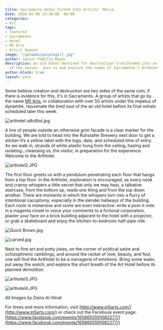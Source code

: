 ```yaml
---
title: Sacramento Hotel Turned Into Artists' Mecca
date: 2016-02-08 23:38:00 -08:00
categories:
- Art
tags:
- featured
- Sacramento
- Hotel
- M5 Arts
- Artist Spaces
image: "/uploads/purplegirl.jpg"
author: Javier Padilla Reyes
description: An old hotel destined for destruction transformed into an eclectic gallery
  of the senses. Join us and explore the rooms of Sacramento's ArtHotel.
author-block: true
layout: post
---
```


Some believe creation and destruction are two sides of the same coin; if there is evidence for this, it's in Sacramento. A group of artists that go by the name [M5 Arts](http://www.m5arts.com/), in collaboration with over 50 artists under the impetus of dynamite, rejuvenate the tired soul of the an old hotel before its final exhale scheduled later this week.

![arthotel-a8c6bd.jpg](/uploads/arthotel-a8c6bd.jpg)

A line of people outside an otherwise grim facade is a clear marker for the building. We are told to head into the Ruhstaller Brewery next door to get a sticker-it’s a yellow label with the logo, date, and scheduled time of entry. As we walk in, strands of white plastic hung from the ceiling, hazing and isolating...cleansing us, the visitor, in preparation for the experience. Welcome to the ArtHotel.

![arthotel2.JPG](/uploads/arthotel2.JPG)

The first floor greets us with a pendulum penetrating each floor that hangs from a top floor. In the ArtHotel, exploration is encouraged, as every nook and cranny whispers a little secret that only we may hear, a talkative staircase, from the bottom up, reads one thing and from the top down another. There are moments in which the whispers turn into a flurry of intentional cacophony, especially in the slender hallways of the building. Each room is immersive and some are even interactive: write a post-it note in a magenta closet to voice your comments to a fictional corporation, plaster your face on a brick building adjacent to the hotel with a projector, or grab a skateboard and enjoy the kitchen-to-bedroom half-pipe ride.

![Quick Brown.jpg](/uploads/Quick%20Brown.jpg)

![carved.jpg](/uploads/carved.jpg)

Next to fine art and potty jokes, on the corner of political satire and schizophrenic ramblings, and around the racket of love, beauty, and foul, one will find the ArtHotel to be a menagerie of emotions.  Bring some water, put away the watch, and explore the short breath of the Art Hotel before its planned demolition.

![arthotel3.JPG](/uploads/arthotel3.JPG)

![arthotel4.JPG](/uploads/arthotel4.JPG)

*All Images by Dana Al-Hindi*


For times and more information, visit [http://www.m5arts.com/](http://www.m5arts.com/) or check out the Facebook event page: [https://www.facebook.com/events/1658650591082277/](https://www.facebook.com/events/1658650591082277/)